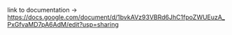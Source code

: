 link to documentation -> https://docs.google.com/document/d/1bvkAVz93VBRd6JhC1fpoZWUEuzA_PxGfvaMD7pA6AdM/edit?usp=sharing
